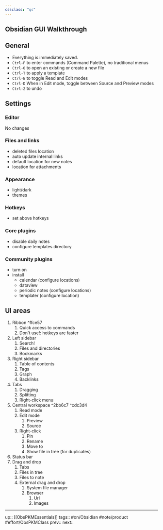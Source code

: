 ```yaml
---
cssclass: "qs"
---
```

## Obsidian GUI Walkthrough

## General

- Everything is immediately saved. 
- `Ctrl-P` to enter commands (Command Palette), no traditional menus
- `Ctrl-O` to open an existing or create a new file
- `Ctrl-T` to apply a template
- `Ctrl-E` to toggle Read and Edit modes
- `Ctrl-D` When in Edit mode, toggle between Source and Preview modes
- `Ctrl-Z` to undo

## Settings

### Editor
No changes

### Files and links

- deleted files location
- auto update internal links
- default location for new notes
- location for attachments


### Appearance
- light/dark
- themes


### Hotkeys
- set above hotkeys
### Core plugins
- disable daily notes
- configure templates directory 
### Community plugins 
- turn on
- install 
	- calendar (configure locations)
	- dataview 
	- periodic notes (configure locations)
	- templater (configure location)

## UI areas

1. Ribbon ^ffce57
	1. Quick access to commands
	2. Don't use!: hotkeys are faster
2. Left sidebar
	1. Search!
	2. Files and directories
	3. Bookmarks
3. Right sidebar
	1. Table of contents
	2. Tags
	3. Graph
	4. Backlinks 
4. Tabs
	1. Dragging 
	2. Splitting 
	3. Right-click menu
5. Central workspace  ^2bb6c7 ^cdc3d4
	1. Read mode
	2. Edit mode
		1. Preview 
		2. Source
	3. Right-click
		1. Pin
		2. Rename 
		3. Move to
		4. Show file in tree (for duplicates)
6. Status bar
7. Drag and drop
	1. Tabs
	2. Files in tree
	3. Files to note
	4. External drag and drop 
		1. System file manager 
		2. Browser 
			1. Url
			2. Images 



---
up:: [[ObsPKMEssentials]]
tags:: #on/Obsidian  #note/product #effort/ObsPKMClass 
prev:: 
next:: 